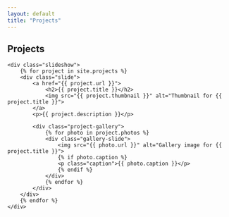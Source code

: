 ```yaml
---
layout: default
title: "Projects"
---
```


<section class="projects-slideshow">
    <h1>Projects</h1>

    <div class="slideshow">
        {% for project in site.projects %}
        <div class="slide">
            <a href="{{ project.url }}">
                <h2>{{ project.title }}</h2>
                <img src="{{ project.thumbnail }}" alt="Thumbnail for {{ project.title }}">
            </a>
            <p>{{ project.description }}</p>

            <div class="project-gallery">
                {% for photo in project.photos %}
                <div class="gallery-slide">
                    <img src="{{ photo.url }}" alt="Gallery image for {{ project.title }}">
                    {% if photo.caption %}
                    <p class="caption">{{ photo.caption }}</p>
                    {% endif %}
                </div>
                {% endfor %}
            </div>
        </div>
        {% endfor %}
    </div>
</section>
